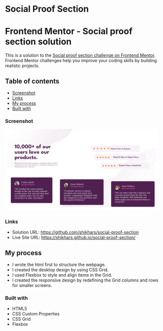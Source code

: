 # Social Proof Section
# Frontend Mentor - Social proof section solution

This is a solution to the [Social proof section challenge on Frontend Mentor](https://www.frontendmentor.io/challenges/social-proof-section-6e0qTv_bA). Frontend Mentor challenges help you improve your coding skills by building realistic projects. 

## Table of contents

- [Screenshot](#screenshot)
- [Links](#links)
- [My process](#my-process)
- [Built with](#built-with)

### Screenshot

![](https://github.com/shikhars/social-proof-section/blob/nondefault/images/Screenshot.png)


### Links

- Solution URL: https://github.com/shikhars/social-proof-section
- Live Site URL: https://shikhars.github.io/social-proof-section/

## My process

- I wrote the html first to structure the webpage.
- I created the desktop design by using CSS Grid.
- I used Flexbox to style and align items in the Grid.
- I created the responsive design by redefining the Grid columns and rows for smaller screens.

### Built with

- HTML5
- CSS Custom Properties
- CSS Grid
- Flexbox
